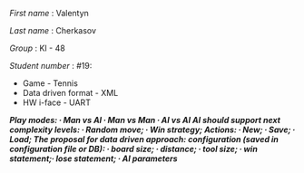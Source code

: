 _First name_ : Valentyn

_Last name_ : Cherkasov

_Group_ : KI - 48

_Student number_ : #19:
* Game - Tennis 
* Data driven format - XML
* HW i-face - UART

***Play modes: ∙ Man vs AI ∙ Man vs Man ∙ AI vs AI AI should support next complexity levels: ∙ Random move; ∙ Win strategy; Actions: ∙ New; ∙ Save; ∙ Load; The proposal for data driven approach: configuration (saved in configuration file or DB): ∙ board size; ∙ distance; ∙ tool size; ∙ win statement;∙ lose statement; ∙ AI parameters***